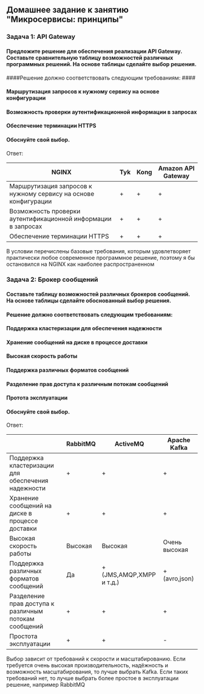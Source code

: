 ##  Домашнее задание к занятию "Микросервисы: принципы" ## 

### Задача 1: API Gateway ###


#### Предложите решение для обеспечения реализации API Gateway. Составьте сравнительную таблицу возможностей различных программных решений. На основе таблицы сделайте выбор решения. ####

####Решение должно соответствовать следующим требованиям: ####

#### Маршрутизация запросов к нужному сервису на основе конфигурации ####
#### Возможность проверки аутентификационной информации в запросах ####
#### Обеспечение терминации HTTPS ####
#### Обоснуйте свой выбор. ####

Ответ:

 | NGINX                                                           | Tyk	| Kong	| Amazon API Gateway | 
 |-----------------------------------------------------------------|--------|-------|--------------------| 
 | Маршрутизация запросов к нужному сервису на основе конфигурации | +      |	+   |	+                |   
 | Возможность проверки аутентификационной информации в запросах   | +      |	+   |	+                |	
 | Обеспечение терминации HTTPS                                    | +      |	+   |	+                |	 


В условии перечислены базовые требования, которым удовлетворяет практически любое современное программное решение, поэтому я бы остановился на NGINX как наиболее распространенном 


### Задача 2: Брокер сообщений ###

#### Составьте таблицу возможностей различных брокеров сообщений. На основе таблицы сделайте обоснованный выбор решения.

#### Решение должно соответствовать следующим требованиям: ####

#### Поддержка кластеризации для обеспечения надежности ####
#### Хранение сообщений на диске в процессе доставки ####
#### Высокая скорость работы ####
#### Поддержка различных форматов сообщений ####
#### Разделение прав доступа к различным потокам сообщений ####
#### Протота эксплуатации ####

#### Обоснуйте свой выбор. ####


Ответ:

|                                                          | 	RabbitMQ     | ActiveMQ	                | Apache Kafka |	
|----------------------------------------------------------|---------------|----------------|--------------------|
| Поддержка кластеризации для обеспечения надежности       | +             | 	+                       | 	+	|
| Хранение сообщений на диске в процессе доставки	         | +	            | +	                       | +	 |
| Высокая скорость работы	                                 | Высокая	      | Высокая	                 | Очень высокая	|
| Поддержка различных форматов сообщений	                  | Да	           | + (JMS,AMQP,XMPP и т.д.) | 	+ (avro,json)	|
| Разделение прав доступа к различным потокам сообщений    | +             | 	+                       | 	+	|
| Простота эксплуатации	                                   | +	            | +                        |	-	|

Выбор зависит от требований к скорости и масштабированию. Если требуется очень высокая производительность, надёжность и возможность масштабирования, то лучше выбрать Kafka. 
Если  таких требований нет, то лучше выбрать более простое в эксплуатации решение, например RabbitMQ 

